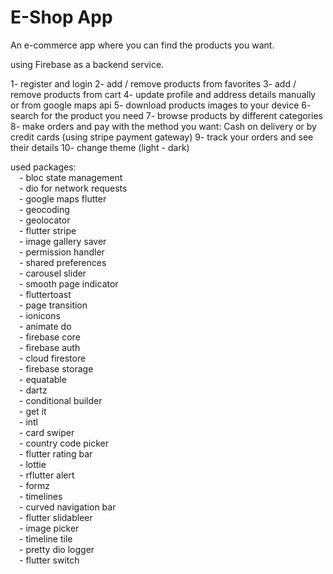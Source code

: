 # E-Shop App

An e-commerce app where you can find the products you want.

using Firebase as a backend service.

1- register and login
2- add / remove products from favorites
3- add / remove products from cart
4- update profile and address details manually or from google maps api
5- download products images to your device
6- search for the product you need
7- browse products by different categories
8- make orders and pay with the method you want: Cash on delivery 
   or by credit cards (using stripe payment gateway)
9- track your orders and see their details
10- change theme (light - dark)

used packages:  
&emsp;- bloc state management  
&emsp;- dio for network requests  
&emsp;- google maps flutter  
&emsp;- geocoding  
&emsp;- geolocator  
&emsp;- flutter stripe  
&emsp;- image gallery saver  
&emsp;- permission handler  
&emsp;- shared preferences  
&emsp;- carousel slider  
&emsp;- smooth page indicator  
&emsp;- fluttertoast  
&emsp;- page transition  
&emsp;- ionicons  
&emsp;- animate do  
&emsp;- firebase core  
&emsp;- firebase auth  
&emsp;- cloud firestore  
&emsp;- firebase storage  
&emsp;- equatable  
&emsp;- dartz  
&emsp;- conditional builder  
&emsp;- get it  
&emsp;- intl  
&emsp;- card swiper  
&emsp;- country code picker  
&emsp;- flutter rating bar  
&emsp;- lottie  
&emsp;- rflutter alert  
&emsp;- formz  
&emsp;- timelines  
&emsp;- curved navigation bar  
&emsp;- flutter slidableer  
&emsp;- image picker  
&emsp;- timeline tile  
&emsp;- pretty dio logger  
&emsp;- flutter switch  
